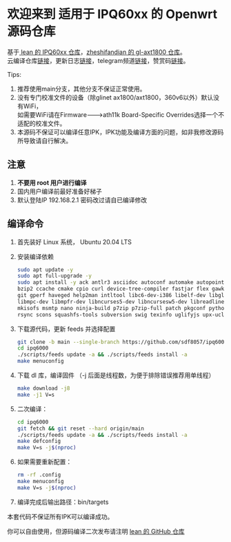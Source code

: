 # 欢迎来到 适用于 IPQ60xx 的 Openwrt 源码仓库
基于[ lean 的 IPQ60xx 仓库](https://github.com/coolsnowwolf/openwrt-gl-ax1800)，[zheshifandian 的 gl-axt1800 仓库](https://github.com/zheshifandian/openwrt-ax1800)。    
云编译仓库[链接](https://github.com/sdf8057/cloudbuild.git)，更新日志[链接](https://github.com/sdf8057/cloudbuild.git)，telegram频道[链接](https://t.me/ipq6000_romshare)，赞赏码[链接](https://github.com/sdf8057/ipq6000/blob/main/doc/reward.png)。  

Tips:
1. 推荐使用main分支，其他分支不保证正常使用。  
2. 没有专门校准文件的设备（除glinet ax1800/axt1800，360v6以外）默认没有WiFi，  
	如需要WiFi请在Firmware--->ath11k Board-Specific Overrides选择一个不适配的校准文件。
3. 本源码不保证可以编译任意IPK，IPK功能及编译方面的问题，如非我修改源码所导致请自行解决。  

## 注意

1. **不要用 root 用户进行编译**
2. 国内用户编译前最好准备好梯子
3. 默认登陆IP 192.168.2.1 密码改过请自已编译修改

## 编译命令

1. 首先装好 Linux 系统， Ubuntu 20.04 LTS

2. 安装编译依赖

   ```bash
   sudo apt update -y
   sudo apt full-upgrade -y
   sudo apt install -y ack antlr3 asciidoc autoconf automake autopoint binutils bison build-essential \
   bzip2 ccache cmake cpio curl device-tree-compiler fastjar flex gawk gettext gcc-multilib g++-multilib \
   git gperf haveged help2man intltool libc6-dev-i386 libelf-dev libglib2.0-dev libgmp3-dev libltdl-dev \
   libmpc-dev libmpfr-dev libncurses5-dev libncursesw5-dev libreadline-dev libssl-dev libtool lrzsz \
   mkisofs msmtp nano ninja-build p7zip p7zip-full patch pkgconf python2.7 python3 python3-pip libpython3-dev qemu-utils \
   rsync scons squashfs-tools subversion swig texinfo uglifyjs upx-ucl unzip vim wget xmlto xxd zlib1g-dev
   ```

3. 下载源代码，更新 feeds 并选择配置

   ```bash
   git clone -b main --single-branch https://github.com/sdf8057/ipq6000.git
   cd ipq6000
   ./scripts/feeds update -a && ./scripts/feeds install -a
   make menuconfig
   ```

4. 下载 dl 库，编译固件
（-j 后面是线程数，为便于排除错误推荐用单线程）

   ```bash
   make download -j8
   make -j1 V=s
   ```

5. 二次编译：

   ```bash
   cd ipq6000
   git fetch && git reset --hard origin/main
   ./scripts/feeds update -a && ./scripts/feeds install -a
   make defconfig
   make V=s -j$(nproc)
   ```

6. 如果需要重新配置：

   ```bash
   rm -rf .config
   make menuconfig
   make V=s -j$(nproc)
   ```

7. 编译完成后输出路径：bin/targets

本套代码不保证所有IPK可以编译成功。

你可以自由使用，但源码编译二次发布请注明 [lean 的  GitHub 仓库](https://github.com/coolsnowwolf/lede)
